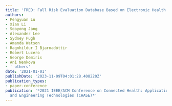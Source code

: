 ```yaml
---
title: 'FRED: Fall Risk Evaluation Database Based on Electronic Health Record Data'
authors:
- Pengyuan Lu
- Xian Li
- Sooyong Jang
- Alexander Lee
- Sydney Pugh
- Amanda Watson
- Ragnhildur I Bjarnadóttir
- Robert Lucero
- George Demiris
- Ani Nenkova
- ' others'
date: '2021-01-01'
publishDate: '2023-11-09T04:01:28.408220Z'
publication_types:
- paper-conference
publication: '*2021 IEEE/ACM Conference on Connected Health: Applications, Systems
  and Engineering Technologies (CHASE)*'
---
```

